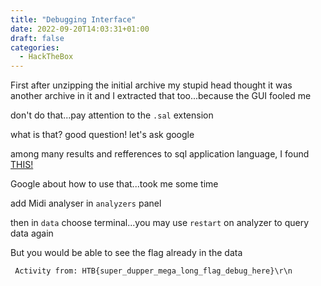 ```yaml
---
title: "Debugging Interface"
date: 2022-09-20T14:03:31+01:00
draft: false
categories:
  - HackTheBox
---
```


 First after unzipping the initial archive my stupid head thought it was another archive in it and I extracted that too...because the GUI fooled me
 
 don't do that...pay attention to the `.sal` extension

 what is that? good question! let's ask google

 among many results and refferences to sql application language, I found [THIS!](https://discuss.saleae.com/t/utilities-for-sal-files/725)

Google about how to use that...took me some time

add Midi analyser in `analyzers` panel

then in `data` choose terminal...you may use `restart` on analyzer to query data again

But you would be able to see the flag already in the data

```
 Activity from: HTB{super_dupper_mega_long_flag_debug_here}\r\n
 ```
